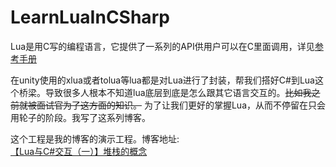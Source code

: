 # LearnLuaInCSharp
Lua是用C写的编程语言，它提供了一系列的API供用户可以在C里面调用，详见[参考手册](http://cloudwu.github.io/lua53doc/contents.html)

在unity使用的xlua或者tolua等lua都是对Lua进行了封装，帮我们搭好C#到Lua这个桥梁。导致很多人根本不知道lua底层到底是怎么跟其它语言交互的。~~比如我之前就被面试官为了这方面的知识。~~ 为了让我们更好的掌握Lua，从而不停留在只会用轮子的阶段。我写了这系列博客。

这个工程是我的博客的演示工程。博客地址:  
[【Lua与C#交互（一）】堆栈的概念](https://blog.csdn.net/j756915370/article/details/105779176)
